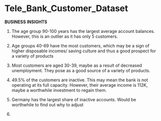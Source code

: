 # Tele_Bank_Customer_Dataset

**BUSINESS INSIGHTS**

1. The age group 90-100 years has the largest average account balances. However, this is an outlier as it has only 5 customers.

2. Age groups 40-69 have the most customers, which may be a sign of higher disposable incomes/ saving culture and thus a good prospect for a variety of products

3. Most customers are aged 30-39, maybe as a result of decreased unemployment. They pose as a good source of a variety of products.

4. 49.5% of the customers are inactive. This may mean the bank is not operating at its full capacity. However, their average income is 112K,
   maybe a worthwhile investment to regain them.

5. Germany has the largest share of inactive accounts. Would be worthwhile to find out why to adjust

6. 
